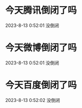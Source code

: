 # 今天腾讯倒闭了吗

2023-8-13 0:52:01 没倒闭

# 今天微博倒闭了吗

2023-8-13 0:52:01 没倒闭

# 今天百度倒闭了吗

2023-8-13 0:52:02 没倒闭

